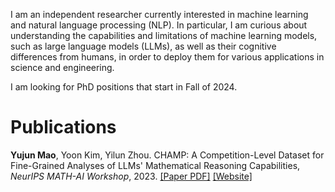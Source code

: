 I am an independent researcher currently interested in machine learning and natural language processing (NLP). In particular, I am curious about understanding the capabilities and limitations of machine learning models, such as large language models (LLMs), as well as their cognitive differences from humans, in order to deploy them for various applications in science and engineering. 

I am looking for PhD positions that start in Fall of 2024.

# Publications

**Yujun Mao**, Yoon Kim, Yilun Zhou. CHAMP: A Competition-Level Dataset for Fine-Grained Analyses of LLMs' Mathematical Reasoning Capabilities, *NeurIPS MATH-AI Workshop*, 2023. [\[Paper PDF\]](https://arxiv.org/pdf/2401.06961.pdf) [\[Website\]](https://yujunmao1.github.io/CHAMP)

